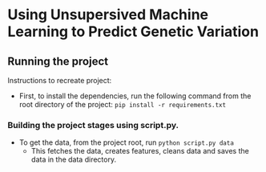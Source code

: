 # Using Unsupersived Machine Learning to Predict Genetic Variation

## Running the project
Instructions to recreate project:
- First, to install the dependencies, run the following command from the root directory of the project: `pip install -r requirements.txt`

### Building the project stages using script.py.
- To get the data, from the project root, run `python script.py data`
    - This fetches the data, creates features, cleans data and saves the data in the data directory.